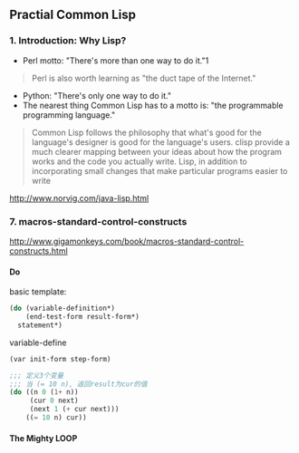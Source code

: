 ## Practial Common Lisp

### 1. Introduction: Why Lisp?
- Perl motto: "There's more than one way to do it."1
> Perl is also worth learning as "the duct tape of the Internet."

- Python: "There's only one way to do it."
- The nearest thing Common Lisp has to a motto is: "the programmable programming language."
> Common Lisp follows the philosophy that what's good for the language's designer is good for the language's users.
> clisp provide a much clearer mapping between your ideas about how the program works and the code you actually write. 
> Lisp, in addition to incorporating small changes that make particular programs easier to write

http://www.norvig.com/java-lisp.html

### 7. macros-standard-control-constructs
http://www.gigamonkeys.com/book/macros-standard-control-constructs.html

#### Do
basic template:
```lisp
(do (variable-definition*)
    (end-test-form result-form*)
  statement*)
```
variable-define
```lisp
(var init-form step-form)
```

```lisp
;;; 定义3个变量
;;; 当 (= 10 n), 返回result为cur的值
(do ((n 0 (1+ n))
     (cur 0 next)
     (next 1 (+ cur next)))
    ((= 10 n) cur))
```

#### The Mighty LOOP